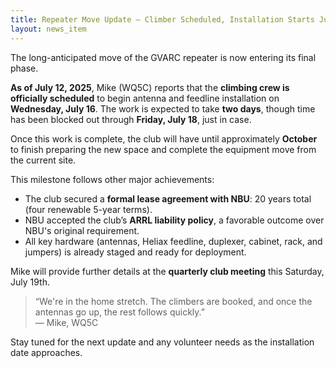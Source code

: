 ```yaml
---
title: Repeater Move Update – Climber Scheduled, Installation Starts July 16
layout: news_item
---
```

The long-anticipated move of the GVARC repeater is now entering its final phase.

**As of July 12, 2025**, Mike (WQ5C) reports that the **climbing crew is officially scheduled** to begin antenna and feedline installation on **Wednesday, July 16**. The work is expected to take **two days**, though time has been blocked out through **Friday, July 18**, just in case.

Once this work is complete, the club will have until approximately **October** to finish preparing the new space and complete the equipment move from the current site.

This milestone follows other major achievements:

- The club secured a **formal lease agreement with NBU**: 20 years total (four renewable 5-year terms).
- NBU accepted the club’s **ARRL liability policy**, a favorable outcome over NBU's original requirement.
- All key hardware (antennas, Heliax feedline, duplexer, cabinet, rack, and jumpers) is already staged and ready for deployment.

Mike will provide further details at the **quarterly club meeting** this Saturday, July 19th.

> “We're in the home stretch. The climbers are booked, and once the antennas go up, the rest follows quickly.”  
> — Mike, WQ5C

Stay tuned for the next update and any volunteer needs as the installation date approaches.
